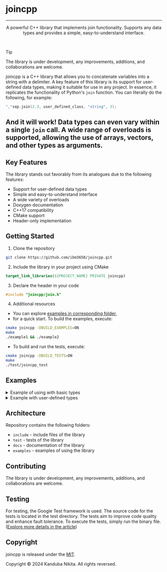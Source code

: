 # joincpp

---

<p align="center">A powerful C++ library that implements join functionality.
Supports any data types and provides a simple, easy-to-understand interface.</p>
<p align="center">
	<img src="https://img.shields.io/github/languages/top/ibm3650/joincpp" alt="">
	<img src="https://img.shields.io/github/languages/count/ibm3650/joincpp" alt="">
	<img src="https://img.shields.io/github/license/ibm3650/joincpp" alt="">
	<img src="https://img.shields.io/github/stars/ibm3650/joincpp" alt="">
	<img src="https://img.shields.io/github/issues/ibm3650/joincpp" alt="">
	<img src="https://img.shields.io/github/last-commit/ibm3650/joincpp" alt="">
</p>

> [!TIP] 
> The library is under development, any improvements, additions, and collaborations are welcome.

joincpp is a C++ library that allows you to concatenate variables into a string with a delimiter.
A key feature of this library is its support for user-defined data types, making it suitable for use in any project.
In essence, it replicates the functionality of Python's `join` function.
You can literally do the following, for example:
```cpp
","sep.join(2.3, user_defined_class, "string", 3);
```
And it will work!
Data types can even vary within a single `join` call. A wide range of overloads is supported, allowing the use of arrays, vectors, and other types as arguments.
---


## Key Features
The library stands out favorably from its analogues due to the following features:
- Support for user-defined data types
- Simple and easy-to-understand interface
- A wide variety of overloads
- Doxygen documentation
- C++17 compatibility
- CMake support
- Header-only implementation

## Getting Started

1. Clone the repository

```bash
git clone https://github.com/ibm3650/joincpp.git
```

2. Include the library in your project using CMake

```cmake
target_link_libraries(${PROJECT_NAME} PRIVATE joincpp)
```

3. Declare the  header in your code

```cpp
#include "joincpp/join.h"
```

4. Additional resources
- You can explore [examples in corresponding folder](https://github.com/ibm3650/joincpp/tree/main/examples), 
- for a quick start. To build the examples, execute:
```bash
cmake joincpp -DBUILD_EXAMPLES=ON
make
./example1 && ./example2
```

- To build and run the tests, execute:
```bash
cmake joincpp -DBUILD_TESTS=ON
make
./test/joincpp_test
```

## Examples
<details>
<summary>Example of using with basic types</summary>

```cpp
    std::vector<int> v0 = {1, 2, 3};
    const std::string v0s = ","sep.join(v0);
    
    int v1[] = {1, 2, 3};
    const std::string v1s = ","sep.join(v1);
    
    const auto v2 = {1, 2, 3};
    const std::string v2s = ","sep.join(v2);
    
    const std::string v3s = ","sep.join(1, 2, 3, 4, v1, v0);
    
    const int* v4 = v1;
    const std::string v4s = ","sep.join(std::span{v4, std::size(v1)});
    
    const std::string v5s = ","sep.join(1);
    
    std::cout << "vector: " <<  v0s << std::endl;
    std::cout << "C array: " << v1s << std::endl;
    std::cout << "initializer_list: " << v2s << std::endl;
    std::cout << "Template pack: " << v3s << std::endl;
    std::cout << "Pointer: " << v4s << std::endl;
    std::cout << "Single value: " << v5s << std::endl;
```
</details>

<details>
<summary>Example with user-defined types</summary>

```cpp

#include <iostream>
#include <vector>
#include <format>
#include "joincpp/join.h"

using namespace joincpp;

struct float_number {
uint8_t _sign;
size_t _exp;
size_t _mantissa;
};


template<>
struct stringify<float_number> {
std::string operator()(const float_number &value) const noexcept {
return std::format("float_number{{{}, {}, {}}}", value._sign, value._exp, value._mantissa);
}
};


int main() {
float_number arr[] = {{1, 2, 3}, {4, 5, 6}, {7, 8, 9}};
const std::string output = "| |"sep.join(arr);
std::cout << "User defined formatting: " << output << std::endl;
return 0;
}

```

</details>

## Architecture
Repository contains the following folders:
- `include` - include files of the library
- `test` - tests of the library
- `docs` - documentation of the library
- `examples` - examples of using the library

## Contributing
The library is under development, any improvements, additions, and collaborations are welcome.

## Testing
For testing, the Google Test framework is used. The source code for the tests is located in the test directory.
The tests aim to improve code quality and enhance fault tolerance.
To execute the tests, simply run the binary file.
([Explore more details in the article](https://github.com/ibm3650/joincpp/tree/dev?tab=readme-ov-file#getting-started))


## Copyright
joincpp is released under the [MIT](https://github.com/ibm3650/joincpp/blob/dev/LICENSE).

Copyright © 2024 Kanduba Nikita. All rights reversed.